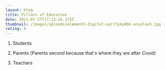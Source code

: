 ```yaml
---
layout: blog
title: Pillars of Education
date: 2021-07-27T17:13:16.175Z
thumbnail: /images/uploads/element5-digital-oycl7y4y0bk-unsplash.jpg
rating: 4
---
```

1. Students

2. Parents (Parents second because that's where they are after Covid)

2. Teachers